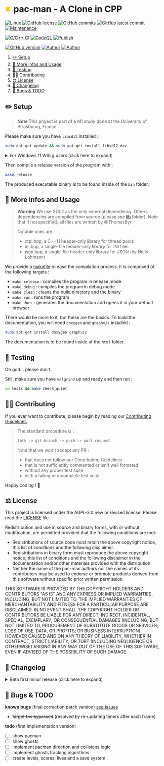 # <img src="assets/icon.png" alt="icon" width="4%"/> pac-man - A Clone in CPP

[![Linux](https://svgshare.com/i/Zhy.svg)](https://docs.microsoft.com/en-us/windows/wsl/tutorials/gui-apps)
[![GitHub license](https://img.shields.io/github/license/ThomasByr/pac-man)](https://github.com/ThomasByr/pac-man/blob/master/LICENSE)
[![GitHub commits](https://badgen.net/github/commits/ThomasByr/pac-man)](https://GitHub.com/ThomasByr/pac-man/commit/)
[![GitHub latest commit](https://badgen.net/github/last-commit/ThomasByr/pac-man)](https://gitHub.com/ThomasByr/pac-man/commit/)
[![Maintenance](https://img.shields.io/badge/maintained%3F-yes-green.svg)](https://GitHub.com/ThomasByr/pac-man/graphs/commit-activity)

[![C/C++ CI](https://github.com/ThomasByr/pac-man/actions/workflows/c-cpp.yml/badge.svg)](https://github.com/ThomasByr/pac-man/actions/workflows/c-cpp.yml)
[![CodeQL](https://github.com/ThomasByr/pac-man/actions/workflows/codeql.yml/badge.svg)](https://github.com/ThomasByr/pac-man/actions/workflows/codeql.yml)
[![Publish](https://github.com/ThomasByr/pac-man/actions/workflows/publish.yml/badge.svg)](https://github.com/ThomasByr/pac-man/actions/workflows/publish.yml)

[![GitHub version](https://badge.fury.io/gh/ThomasByr%2Fpac-man.svg)](https://github.com/ThomasByr/pac-man)
[![Author](https://img.shields.io/badge/author-@ThomasByr-blue)](https://github.com/ThomasByr)
[![Author](https://img.shields.io/badge/author-@Arnaud-blue)](https://github.com/Loussiaul)

1. [✏️ Setup](#️-setup)
2. [💁 More infos and Usage](#-more-infos-and-usage)
3. [🧪 Testing](#-testing)
4. [🧑‍🏫 Contributing](#-contributing)
5. [⚖️ License](#️-license)
6. [🔄 Changelog](#-changelog)
7. [🐛 Bugs \& TODO](#-bugs--todo)

## ✏️ Setup

> **Note**
> This project is part of a M1 study done at the University of Strasbourg, France.

Please make sure you have `libsdl2` installed :

```bash
sudo apt-get update && sudo apt-get install libsdl2-dev
```

<details>
  <summary> For Windows 11 WSLg users (click here to expand) </summary>
  Please make sure you have graphical x11 support installed:

  ```bash
  sudo apt-get install libgl1 libxkbcommon-x11-0
  ```

  Also, make sure `wsl --version` outputs at least the following :

  ```bash
  WSL    Version : 1.1.3.0
  kernel Version : 5.15.90.1
  WSLg   Version : 1.0.49
  ```

  If not, please update your WSLg version by following the instructions [here](https://docs.microsoft.com/en-us/windows/wsl/wsl2-kernel#update-the-wsl-2-linux-kernel). tl;dr : type this in your powershell :

  ```ps1
  # will only work if you have the latest Windows 11 update
  wsl --shutdown
  wsl --update
  ```

</details>

Then compile a release version of the program with :

```bash
make release
```

The produced executable binary is to be found inside of the `bin` folder.

## 💁 More infos and Usage

> **Warning**
> We use SDL2 as the only external dependency. Others dependencies are compiled from source (please see [lib](lib) folder). Note that if not specified, all files are written by @ThomasByr.
>
> Notable ones are :
>
> - ctpl.hpp, a C++11 header-only library for thread pools
> - ini.hpp, a single-file header-only library for INI files
> - json.hpp, a single-file header-only library for JSON (by Niels Lohmann)

We provide a [makefile](makefile) to ease the compilation process. It is composed of the following targets :

- `make release` : compiles the program in release mode
- `make debug` : compiles the program in debug mode
- `make clean` : cleans the build directory and the binary
- `make run` : runs the program
- `make docs` : generates the documentation and opens it in your default browser

There would be more to it, but these are the basics. To build the documentation, you will need `doxygen` and `graphviz` installed :

```bash
sudo apt-get install doxygen graphviz
```

The documentation is to be found inside of the `html` folder.

## 🧪 Testing

Oh god... please don't.

Still, make sure you have `valgrind` up and ready and then run :

```bash
cd tests && make check_quiet
```

## 🧑‍🏫 Contributing

If you ever want to contribute, please begin by reading our [Contributing Guidelines](.github/CONTRIBUTING.md).

> The standard procedure is :
>
> ```txt
> fork -> git branch -> push -> pull request
> ```
>
> Note that we won't accept any PR :
>
> - that does not follow our Contributing Guidelines
> - that is not sufficiently commented or isn't well formated
> - without any proper test suite
> - with a failing or incomplete test suite

Happy coding ! 🙂

## ⚖️ License

This project is licensed under the AGPL-3.0 new or revised license. Please read the [LICENSE](LICENSE) file.

Redistribution and use in source and binary forms, with or without modification, are permitted provided that the following conditions are met:

- Redistributions of source code must retain the above copyright notice, this list of conditions and the following disclaimer.
- Redistributions in binary form must reproduce the above copyright notice, this list of conditions and the following disclaimer in the documentation and/or other materials provided with the distribution.
- Neither the name of the pac-man authors nor the names of its contributors may be used to endorse or promote products derived from this software without specific prior written permission.

THIS SOFTWARE IS PROVIDED BY THE COPYRIGHT HOLDERS AND CONTRIBUTORS "AS IS" AND ANY EXPRESS OR IMPLIED WARRANTIES, INCLUDING, BUT NOT LIMITED TO, THE IMPLIED WARRANTIES OF MERCHANTABILITY AND FITNESS FOR A PARTICULAR PURPOSE ARE DISCLAIMED. IN NO EVENT SHALL THE COPYRIGHT HOLDER OR CONTRIBUTORS BE LIABLE FOR ANY DIRECT, INDIRECT, INCIDENTAL, SPECIAL, EXEMPLARY, OR CONSEQUENTIAL DAMAGES (INCLUDING, BUT NOT LIMITED TO, PROCUREMENT OF SUBSTITUTE GOODS OR SERVICES; LOSS OF USE, DATA, OR PROFITS; OR BUSINESS INTERRUPTION) HOWEVER CAUSED AND ON ANY THEORY OF LIABILITY, WHETHER IN CONTRACT, STRICT LIABILITY, OR TORT (INCLUDING NEGLIGENCE OR OTHERWISE) ARISING IN ANY WAY OUT OF THE USE OF THIS SOFTWARE, EVEN IF ADVISED OF THE POSSIBILITY OF SUCH DAMAGE.

## 🔄 Changelog

<details>
  <summary>  Beta first minor release (click here to expand) </summary>

**v0.1.0** first release

- brought back `ctpl.hpp` (thread pool)
- added `ini.hpp` (INI files) and `json.hpp` (JSON files)
- made some header files for game logic

**v0.1.1** fps counter

- added fps with bitmap font
- target fps is now respected (🥳)

</details>

## 🐛 Bugs & TODO

**known bugs** (final correction patch version) [see Issues](https://github.com/ThomasByr/pac-man/issues)

- ~~target fps bypassed~~ (resolved by re-updating timers after each frame)

**todo** (first implementation version)

- [ ] show pacman
- [ ] show ghosts
- [ ] implement pacman direction and collisions logic
- [ ] implement ghosts tracking algorithms
- [ ] create levels, scores, lives and a save system
